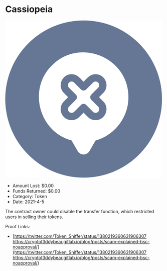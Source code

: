 # Cassiopeia
![Cassiopeia](/rektimages/Cassiopeia.png)
- Amount Lost: $0.00
- Funds Returned: $0.00
- Category: Token
- Date: 2021-4-5

The contract owner could disable the transfer function, which restricted users in selling their tokens.


Proof Links:
- [https://twitter.com/Token_Sniffer/status/1380219360631906307 https://cryptot3ddybear.gitlab.io/blog/posts/scam-explained-bsc-noapproval/](https://twitter.com/Token_Sniffer/status/1380219360631906307 https://cryptot3ddybear.gitlab.io/blog/posts/scam-explained-bsc-noapproval/)


